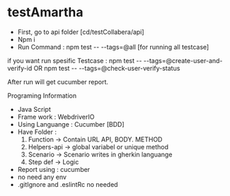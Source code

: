 # testAmartha

- First, go to api folder [cd/testCollabera/api]
- Npm i
- Run Command : npm test -- --tags=@all [for running all testcase]


if you want run spesific Testcase : npm test -- --tags=@create-user-and-verify-id 
OR 
npm test -- --tags=@check-user-verify-status


After run will get cucumber report.

Programing Information
- Java Script
- Frame work : WebdriverIO
- Using Languange : Cucumber [BDD]
- Have Folder :
  1. Function -> Contain URL API, BODY. METHOD
  2. Helpers-api -> global variabel or unique method
  3. Scenario -> Scenario writes in gherkin languange
  4. Step def -> Logic
- Report using : cucumber
- no need any env
- .gitIgnore and .eslintRc no needed
